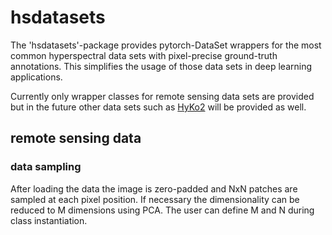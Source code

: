 # hsdatasets

The 'hsdatasets'-package provides pytorch-DataSet wrappers for the most common hyperspectral
data sets with pixel-precise ground-truth annotations. This simplifies the usage of those data sets
in deep learning applications. 

Currently only wrapper classes for remote sensing data sets are provided but in the future other
data sets such as [HyKo2](https://wp.uni-koblenz.de/hyko/dataset/) will be provided as well.

## remote sensing data

### data sampling

After loading the data the image is zero-padded and NxN patches are sampled at each pixel position.
If necessary the dimensionality can be reduced to M dimensions using PCA. The user can define M and 
N during class instantiation.
